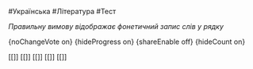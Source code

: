 #Українська #Література #Тест

*Правильну вимову відображає фонетичний запис слів у рядку*

{noChangeVote on}
{hideProgress on}
{shareEnable off}
{hideCount on}

[[]]
[[]]
[[]]
[[]]
[[]]
